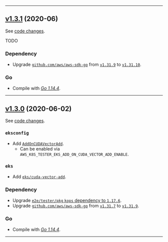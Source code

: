 

<hr>


## [v1.3.1](https://github.com/aws/aws-k8s-tester/releases/tag/v1.3.1) (2020-06)

See [code changes](https://github.com/aws/aws-k8s-tester/compare/v1.3.0...v1.3.1).

TODO

### Dependency

- Upgrade [`github.com/aws/aws-sdk-go`](https://github.com/aws/aws-sdk-go/releases) from [`v1.31.9`](https://github.com/aws/aws-sdk-go/releases/tag/v1.31.9) to [`v1.31.10`](https://github.com/aws/aws-sdk-go/releases/tag/v1.31.10).

### Go

- Compile with [*Go 1.14.4*](https://golang.org/doc/devel/release.html#go1.14).


<hr>


## [v1.3.0](https://github.com/aws/aws-k8s-tester/releases/tag/v1.3.0) (2020-06-02)

See [code changes](https://github.com/aws/aws-k8s-tester/compare/v1.2.9...v1.3.0).

### `eksconfig`

- Add [`AddOnCUDAVectorAdd`](https://github.com/aws/aws-k8s-tester/pull/89).
  - Can be enabled via `AWS_K8S_TESTER_EKS_ADD_ON_CUDA_VECTOR_ADD_ENABLE`.

### `eks`

- Add [`eks/cuda-vector-add`](https://github.com/aws/aws-k8s-tester/pull/89).

### Dependency

- Upgrade [`e2e/tester/pkg` `kops` dependency to `1.17.6`](https://github.com/aws/aws-k8s-tester/pull/88).
- Upgrade [`github.com/aws/aws-sdk-go`](https://github.com/aws/aws-sdk-go/releases) from [`v1.31.7`](https://github.com/aws/aws-sdk-go/releases/tag/v1.31.7) to [`v1.31.9`](https://github.com/aws/aws-sdk-go/releases/tag/v1.31.9).

### Go

- Compile with [*Go 1.14.4*](https://golang.org/doc/devel/release.html#go1.14).


<hr>

